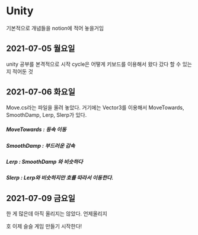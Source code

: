 # Unity
기본적으로 개념들을 notion에 적어 놓을거임 

## 2021-07-05 월요일

unity 공부를 본격적으로 시작 cycle은 어떻게 키보드를 이용해서 왔다 갔다 할 수 있는지 적어둔 것

## 2021-07-06 화요일

Move.cs라는 파일을 올려 놓았다. 거기에는 Vector3를 이용해서 MoveTowards, SmoothDamp, Lerp, Slerp가 있다.

##### MoveTowards : 등속 이동
##### SmoothDamp : 부드러운 감속 
##### Lerp : SmoothDamp 와 비슷하다
##### Slerp : Lerp와 비슷하지만 호를 따라서 이동한다.

## 2021-07-09 금요일

한 게 많은데 아직 올리지는 않았다.
언제올리지

호 이제 슬슬 게임 만들기 시작한다!

